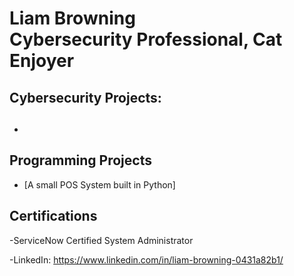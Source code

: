 <h1> Liam Browning <br/>Cybersecurity Professional</a>, <a>Cat Enjoyer</a></h1>

<h2>Cybersecurity Projects:</h2>

- <b></b>
  - 



<h2>Programming Projects</h2>

- [A small POS System built in Python]


<h2>Certifications</h2>
-ServiceNow Certified System Administrator

-LinkedIn: https://www.linkedin.com/in/liam-browning-0431a82b1/

